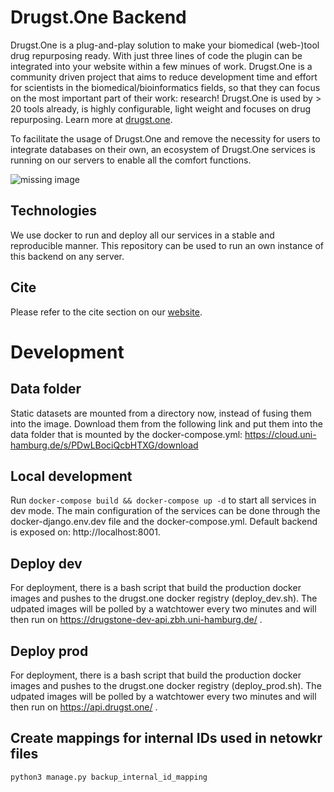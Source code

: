 # Drugst.One Backend

Drugst.One is a plug-and-play solution to make your biomedical (web-)tool drug repurposing ready. With just three lines of code the plugin can be integrated into your website within a few minues of work. Drugst.One is a community driven project that aims to reduce development time and effort for scientists in the biomedical/bioinformatics fields, so that they can focus on the most important part of their work: research! Drugst.One is used by > 20 tools already, is highly configurable, light weight and focuses on drug repurposing. Learn more at [drugst.one](https://drugst.one).

To facilitate the usage of Drugst.One and remove the necessity for users to integrate databases on their own, an ecosystem of Drugst.One services is running on our servers to enable all the comfort functions.

<img src="https://drugst.one/assets/drugstone_ecosystem.png" alt="missing image">

## Technologies

We use docker to run and deploy all our services in a stable and reproducible manner. This repository can be used to run an own instance of this backend on any server.

## Cite

Please refer to the cite section on our [website](https://drugst.one/cite).

# Development

## Data folder
Static datasets are mounted from a directory now, instead of fusing them into the image. Download them from the following link and put them into the data folder that is mounted by the docker-compose.yml:
https://cloud.uni-hamburg.de/s/PDwLBociQcbHTXG/download

## Local development

Run `docker-compose build && docker-compose up -d` to start all services in dev mode. The main configuration of the services can be done through the docker-django.env.dev file and the docker-compose.yml. Default backend is exposed on: http://localhost:8001.


## Deploy dev

For deployment, there is a bash script that build the production docker images and pushes to the drugst.one docker registry (deploy_dev.sh).
The udpated images will be polled by a watchtower every two minutes and will then run on https://drugstone-dev-api.zbh.uni-hamburg.de/ .


## Deploy prod

For deployment, there is a bash script that build the production docker images and pushes to the drugst.one docker registry (deploy_prod.sh).
The udpated images will be polled by a watchtower every two minutes and will then run on https://api.drugst.one/ .

## Create mappings for internal IDs used in netowkr files

`python3 manage.py backup_internal_id_mapping`

